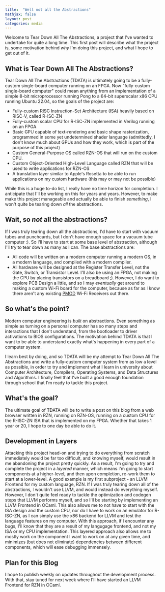 ```yaml
---
title:  "Well not all the Abstractions"
mathjax: false
layout: post
categories: media
---
```


Welcome to Tear Down All The Abstractions, a project that I've wanted to undertake for quite a long time. This first post will describe what the project is, some motivation behind _why_ I'm doing this project, and what I hope to get out of it.


## What is Tear Down All The Abstractions?
Tear Down All The Abstractions (TDATA) is ultimately going to be a fully-custom single-board computer running on an FPGA. Now "fully-custom single-board computer" could mean anything from an implementation of a simple 8-bit microprocessor running Pong to a 64-bit superscalar x86 CPU running Ubuntu 22.04, so the goals of the project are:
 - Fully-custom RISC Instruction-Set Architecture (ISA) heavily based on RISC-V, called R-ISC-ZN
 - Fully-custom scalar CPU for R-ISC-ZN implemented in Verilog running on an FPGA
 - Basic GPU capable of text-rendering and basic shape rasterization, programmed in some yet undetermined shader language (admittedly, I don't know much about GPUs and how they work, which is part of the purpose of this project)
 - Custom General-Purpose OS called RZN-OS that will run on the custom CPU.
 - Custom Object-Oriented High-Level Language called RZN that will be used to write applications for RZN-OS
 - A translation layer similar to Apple's Rosetta to be able to run applications on my custom hardware (this may or may not be possible)

While this is a huge to-do list, I really have no time horizon for completion. I anticipate that I'll be working on this for years and years. However, to make make this project manageable and actually be able to finish _something_, I won't quite be tearing down _all_ the abstractions.

## Wait, so _not_ all the abstractions?
If I was truly tearing down all the abstractions, I'd have to start with vacuum tubes and punchcards, but I don't have enough space for a vacuum tube computer :). So I'll have to start at some base level of abstraction, although I'll try to tear down as many as I can. The base abstractions are:
 - All code will be written on a modern computer running a modern OS, in a modern language, and compiled with a modern compiler.
 - All hardware will be designed at the Register Transfer Level, not the Gate, Switch, or Transistor Level. I'll also be using an FPGA, not making the CPU by placing transistors on a breadboard ;). However, I do want to explore PCB Design a little, and so I may _eventually_ get around to making a custom Wi-Fi board for the computer, because as far as I know there aren't any existing [PMOD](https://en.wikipedia.org/wiki/Pmod_Interface) Wi-Fi Receivers out there.

## So what's the point?
Modern computer engineering is _built_ on abstractions. Even something as simple as turning on a personal computer has so many steps and interactions that I don't understand, from the bootloader to driver activations to BIOS configurations. The motivation behind TDATA is that I want to be able to understand exactly what's happening in every part of a computer system.

I learn best by doing, and so TDATA will be my attempt to Tear Down All The Abstractions and write a fully-custom computer system from as low a level as possible, in order to try and implement what I learn in university about Computer Architecture, Compilers, Operating Systems, and Data Structures and Algorithms. I finally feel that I've built a good enough foundation through school that I'm ready to tackle this project.

## What's the goal?
The ultimate goal of TDATA will be to write a post on this blog from a web browser written in RZN, running on RZN-OS, running on a custom CPU for the R-ISC-ZN ISA that is implemented on my FPGA. Whether that takes 1 year or 20, I hope to one day be able to do it.

## Development in Layers
Attacking this project head-on and trying to do everything from scratch immediately would be far too difficult, and knowing myself, would result in me abandoning the project pretty quickly. As a result, I'm going to try and complete the project in a _layered_ manner, which means I'm going to start components at a higher-level, and then upon completion, re-work them to start at a lower-level. A good example is my first subproject - an LLVM Frontend for my custom language, RZN. If I was truly tearing down all of the abstractions, I wouldn't use LLVM, and would instead do everything myself. However, I don't quite feel ready to tackle the optimization and codegen steps that LLVM performs myself, and so I'll be starting by implementing an LLVM Frontend in OCaml. This also allows me to not have to start with the ISA design and the custom CPU, nor do I have to work on an emulator for R-ISC-ZN, as I can simply use the x86 backend for LLVM and test the language features on my computer. With this approach, if I encounter any bugs, I'll know that they are a result of my langugage frontend, and not my ISA or my CPU implementation. This layered approach also allows me to mostly work on the component I want to work on at any given time, and minimizes (but does not eliminate) dependencies between different components, which will ease debugging immensely.

## Plan for this Blog
I hope to publish weekly on updates throughout the development process. With that, stay tuned for next week where I'll have started an LLVM Frontend for RZN in OCaml.
